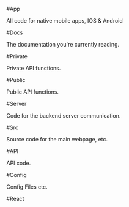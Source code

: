 #App

All code for native mobile apps, IOS & Android

#Docs

The documentation you're currently reading.

#Private

Private API functions.

#Public

Public API functions.

#Server

Code for the backend server communication.

#Src

Source code for the main webpage, etc.

#API

API code.

#Config

Config Files etc.

#React

